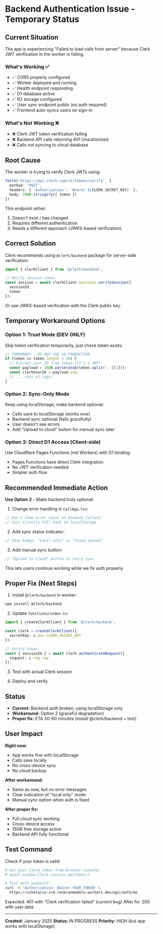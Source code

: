 # Backend Authentication Issue - Temporary Status

## Current Situation

The app is experiencing "Failed to load calls from server" because Clerk JWT verification in the worker is failing.

### What's Working ✅
- ✅ CORS properly configured
- ✅ Worker deployed and running
- ✅ Health endpoint responding
- ✅ D1 database active
- ✅ R2 storage configured
- ✅ User sync endpoint public (no auth required)
- ✅ Frontend auto-syncs users on sign-in

### What's Not Working ❌
- ❌ Clerk JWT token verification failing
- ❌ Backend API calls returning 401 Unauthorized
- ❌ Calls not syncing to cloud database

## Root Cause

The worker is trying to verify Clerk JWTs using:
```typescript
fetch('https://api.clerk.com/v1/tokens/verify', {
  method: 'POST',
  headers: { 'Authorization': `Bearer ${CLERK_SECRET_KEY}` },
  body: JSON.stringify({ token })
})
```

This endpoint either:
1. Doesn't exist / has changed
2. Requires different authentication
3. Needs a different approach (JWKS-based verification)

## Correct Solution

Clerk recommends using `@clerk/backend` package for server-side verification:

```typescript
import { clerkClient } from '@clerk/backend';

// Verify session token
const session = await clerkClient.sessions.verifySession({
  sessionId,
  token
});
```

Or use JWKS-based verification with the Clerk public key.

## Temporary Workaround Options

### Option 1: Trust Mode (DEV ONLY)
Skip token verification temporarily, just check token exists:
```typescript
// TEMPORARY - DO NOT USE IN PRODUCTION
if (token && token.length > 20) {
  // Extract user ID from token (it's a JWT)
  const payload = JSON.parse(atob(token.split('.')[1]));
  const clerkUserId = payload.sub;
  // ... rest of logic
}
```

### Option 2: Sync-Only Mode
Keep using localStorage, make backend optional:
- Calls save to localStorage (works now)
- Backend sync optional (fails gracefully)
- User doesn't see errors
- Add "Upload to cloud" button for manual sync later

### Option 3: Direct D1 Access (Client-side)
Use Cloudflare Pages Functions (not Workers) with D1 binding:
- Pages Functions have direct Clerk integration
- No JWT verification needed
- Simpler auth flow

## Recommended Immediate Action

**Use Option 2** - Make backend truly optional:

1. Change error handling in `CallApp.tsx`:
```typescript
// Don't show error toast on backend failure
// Just silently fall back to localStorage
```

2. Add sync status indicator:
```typescript
// Show badge: "Local only" vs "Cloud synced"
```

3. Add manual sync button:
```typescript
// "Upload to Cloud" button to retry sync
```

This lets users continue working while we fix auth properly.

## Proper Fix (Next Steps)

1. Install `@clerk/backend` in worker:
```bash
npm install @clerk/backend
```

2. Update `functions/index.ts`:
```typescript
import { createClerkClient } from '@clerk/backend';

const clerk = createClerkClient({
  secretKey: c.env.CLERK_SECRET_KEY
});

// Verify token
const { sessionId } = await clerk.authenticateRequest({
  request: c.req.raw
});
```

3. Test with actual Clerk session

4. Deploy and verify

## Status

- **Current:** Backend auth broken, using localStorage only
- **Workaround:** Option 2 (graceful degradation)
- **Proper fix:** ETA 30-60 minutes (install @clerk/backend + test)

## User Impact

**Right now:**
- App works fine with localStorage
- Calls save locally
- No cross-device sync
- No cloud backup

**After workaround:**
- Same as now, but no error messages
- Clear indication of "local only" mode
- Manual sync option when auth is fixed

**After proper fix:**
- Full cloud sync working
- Cross-device access
- 15GB free storage active
- Backend API fully functional

## Test Command

Check if your token is valid:
```bash
# Get your Clerk token from browser console:
# await window.Clerk.session.getToken()

# Test auth endpoint:
curl -H "Authorization: Bearer YOUR_TOKEN" \
  https://scholarix-crm.renbranmadelo.workers.dev/api/auth/me
```

Expected: 401 with "Clerk verification failed" (current bug)
After fix: 200 with user data

---

**Created:** January 2025
**Status:** IN PROGRESS
**Priority:** HIGH (but app works with localStorage)
